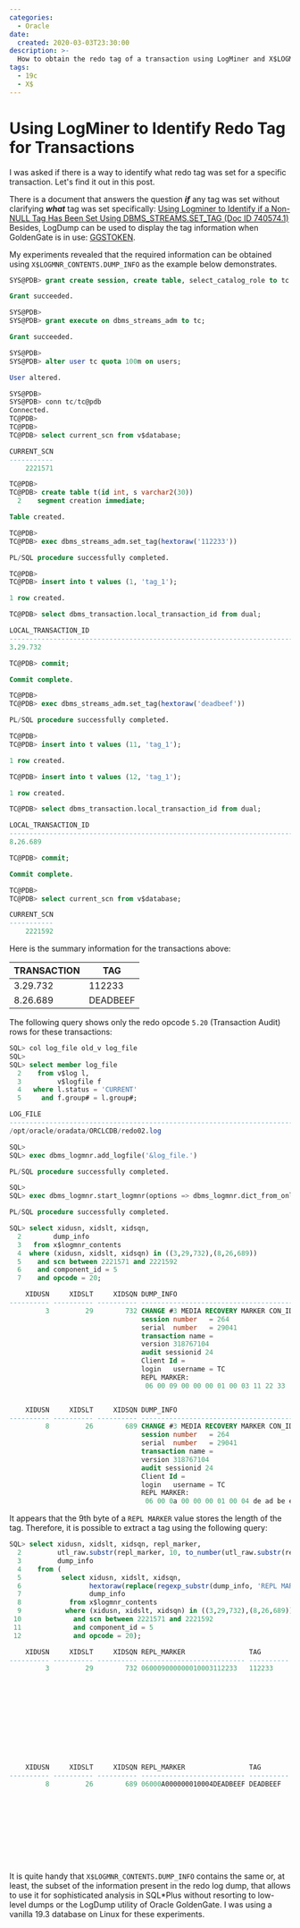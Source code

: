 ```yaml
---
categories:
  - Oracle
date:
  created: 2020-03-03T23:30:00
description: >-
  How to obtain the redo tag of a transaction using LogMiner and X$LOGMNR_CONTENTS.DUMP_INFO of redo opcode 5.20.
tags:
  - 19c
  - X$
---
```


# Using LogMiner to Identify Redo Tag for Transactions

I was asked if there is a way to identify what redo tag was set for a specific transaction.
Let's find it out in this post.

<!-- more -->

There is a document that answers the question ***if*** any tag was set without clarifying ***what*** tag was set specifically: [Using Logminer to Identify if a Non-NULL Tag Has Been Set Using DBMS\_STREAMS.SET\_TAG (Doc ID 740574.1)](https://support.oracle.com/rs?type=doc&id=740574.1)
Besides, LogDump can be used to display the tag information when GoldenGate is in use: [GGSTOKEN](https://docs.oracle.com/en/middleware/goldengate/core/19.1/logdump-ref/logdump-commands.html#GUID-9C86F9BB-461D-4002-B517-CB48038A4F3A).

My experiments revealed that the required information can be obtained using `X$LOGMNR_CONTENTS.DUMP_INFO` as the example below demonstrates.

```sql hl_lines="24 33 46 53 70 81"
SYS@PDB> grant create session, create table, select_catalog_role to tc identified by tc;

Grant succeeded.

SYS@PDB>
SYS@PDB> grant execute on dbms_streams_adm to tc;

Grant succeeded.

SYS@PDB>
SYS@PDB> alter user tc quota 100m on users;

User altered.

SYS@PDB>
SYS@PDB> conn tc/tc@pdb
Connected.
TC@PDB>
TC@PDB>
TC@PDB> select current_scn from v$database;

CURRENT_SCN
-----------
    2221571

TC@PDB>
TC@PDB> create table t(id int, s varchar2(30))
  2    segment creation immediate;

Table created.

TC@PDB>
TC@PDB> exec dbms_streams_adm.set_tag(hextoraw('112233'))

PL/SQL procedure successfully completed.

TC@PDB>
TC@PDB> insert into t values (1, 'tag_1');

1 row created.

TC@PDB> select dbms_transaction.local_transaction_id from dual;

LOCAL_TRANSACTION_ID
--------------------------------------------------------------------------------
3.29.732

TC@PDB> commit;

Commit complete.

TC@PDB>
TC@PDB> exec dbms_streams_adm.set_tag(hextoraw('deadbeef'))

PL/SQL procedure successfully completed.

TC@PDB>
TC@PDB> insert into t values (11, 'tag_1');

1 row created.

TC@PDB> insert into t values (12, 'tag_1');

1 row created.

TC@PDB> select dbms_transaction.local_transaction_id from dual;

LOCAL_TRANSACTION_ID
--------------------------------------------------------------------------------
8.26.689

TC@PDB> commit;

Commit complete.

TC@PDB>
TC@PDB> select current_scn from v$database;

CURRENT_SCN
-----------
    2221592
```

Here is the summary information for the transactions above:

| TRANSACTION | TAG      |
| ----------- | -------- |
|    3.29.732 | 112233   |
|    8.26.689 | DEADBEEF |

The following query shows only the redo opcode `5.20` (Transaction Audit) rows for these transactions:

```sql hl_lines="42 56"
SQL> col log_file old_v log_file
SQL>
SQL> select member log_file
  2    from v$log l,
  3         v$logfile f
  4   where l.status = 'CURRENT'
  5     and f.group# = l.group#;

LOG_FILE
--------------------------------------------------------------------------------
/opt/oracle/oradata/ORCLCDB/redo02.log

SQL>
SQL> exec dbms_logmnr.add_logfile('&log_file.')

PL/SQL procedure successfully completed.

SQL>
SQL> exec dbms_logmnr.start_logmnr(options => dbms_logmnr.dict_from_online_catalog)

PL/SQL procedure successfully completed.

SQL> select xidusn, xidslt, xidsqn,
  2        dump_info
  3   from x$logmnr_contents
  4  where (xidusn, xidslt, xidsqn) in ((3,29,732),(8,26,689))
  5    and scn between 2221571 and 2221592
  6    and component_id = 5
  7    and opcode = 20;

    XIDUSN     XIDSLT     XIDSQN DUMP_INFO
---------- ---------- ---------- ----------------------------------------------------------------------------------------------------
         3         29        732 CHANGE #3 MEDIA RECOVERY MARKER CON_ID:3 SCN:0x0000000000000000 SEQ:0 OP:5.20 ENC:0 FLG:0x0000
                                 session number   = 264
                                 serial  number   = 29041
                                 transaction name =
                                 version 318767104
                                 audit sessionid 24
                                 Client Id =
                                 login   username = TC
                                 REPL MARKER:
                                  06 00 09 00 00 00 01 00 03 11 22 33


    XIDUSN     XIDSLT     XIDSQN DUMP_INFO
---------- ---------- ---------- ----------------------------------------------------------------------------------------------------
         8         26        689 CHANGE #3 MEDIA RECOVERY MARKER CON_ID:3 SCN:0x0000000000000000 SEQ:0 OP:5.20 ENC:0 FLG:0x0000
                                 session number   = 264
                                 serial  number   = 29041
                                 transaction name =
                                 version 318767104
                                 audit sessionid 24
                                 Client Id =
                                 login   username = TC
                                 REPL MARKER:
                                  06 00 0a 00 00 00 01 00 04 de ad be ef
```

It appears that the 9th byte of a `REPL MARKER` value stores the length of the tag.
Therefore, it is possible to extract a tag using the following query:

```sql hl_lines="16 30"
SQL> select xidusn, xidslt, xidsqn, repl_marker,
  2         utl_raw.substr(repl_marker, 10, to_number(utl_raw.substr(repl_marker, 9, 1), 'xxxxxxxxxx')) tag,
  3         dump_info
  4    from (
  5          select xidusn, xidslt, xidsqn,
  6                 hextoraw(replace(regexp_substr(dump_info, 'REPL MARKER:.(.*).', 1, 1, 'n', 1), ' ')) repl_marker,
  7                 dump_info
  8            from x$logmnr_contents
  9           where (xidusn, xidslt, xidsqn) in ((3,29,732),(8,26,689))
 10             and scn between 2221571 and 2221592
 11             and component_id = 5
 12             and opcode = 20);

    XIDUSN     XIDSLT     XIDSQN REPL_MARKER                TAG        DUMP_INFO
---------- ---------- ---------- -------------------------- ---------- ----------------------------------------------------------------------------------------------------
         3         29        732 060009000000010003112233   112233     CHANGE #3 MEDIA RECOVERY MARKER CON_ID:3 SCN:0x0000000000000000 SEQ:0 OP:5.20 ENC:0 FLG:0x0000
                                                                       session number   = 264
                                                                       serial  number   = 29041
                                                                       transaction name =
                                                                       version 318767104
                                                                       audit sessionid 24
                                                                       Client Id =
                                                                       login   username = TC
                                                                       REPL MARKER:
                                                                        06 00 09 00 00 00 01 00 03 11 22 33


    XIDUSN     XIDSLT     XIDSQN REPL_MARKER                TAG        DUMP_INFO
---------- ---------- ---------- -------------------------- ---------- ----------------------------------------------------------------------------------------------------
         8         26        689 06000A000000010004DEADBEEF DEADBEEF   CHANGE #3 MEDIA RECOVERY MARKER CON_ID:3 SCN:0x0000000000000000 SEQ:0 OP:5.20 ENC:0 FLG:0x0000
                                                                       session number   = 264
                                                                       serial  number   = 29041
                                                                       transaction name =
                                                                       version 318767104
                                                                       audit sessionid 24
                                                                       Client Id =
                                                                       login   username = TC
                                                                       REPL MARKER:
                                                                        06 00 0a 00 00 00 01 00 04 de ad be ef
```

It is quite handy that `X$LOGMNR_CONTENTS.DUMP_INFO` contains the same or, at least, the subset of the information present in the redo log dump, that allows to use it for sophisticated analysis in SQL\*Plus without resorting to low-level dumps or the LogDump utility of Oracle GoldenGate.
I was using a vanilla 19.3 database on Linux for these experiments.
